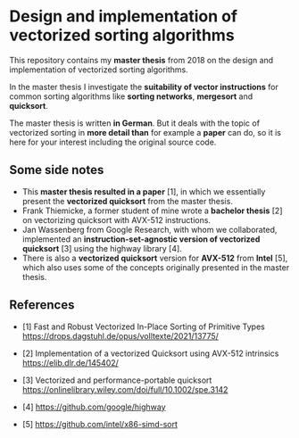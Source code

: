 # Design and implementation of vectorized sorting algorithms
This repository contains my **master thesis** from 2018 on the design and implementation of vectorized sorting algorithms.

In the master thesis I investigate the **suitability of vector instructions** for common sorting algorithms like **sorting networks**, **mergesort** and **quicksort**.

The master thesis is written **in German**. But it deals with the topic of vectorized sorting in **more detail than** for example a **paper** can do, so it is here for your interest including the original source code.

## Some side notes

* This **master thesis resulted in a paper** [1], in which we essentially present the **vectorized quicksort** from the master thesis.
* Frank Thiemicke, a former student of mine wrote a **bachelor thesis** [2] on vectorizing quicksort with AVX-512 instructions. 
* Jan Wassenberg from Google Research, with whom we collaborated, implemented an **instruction-set-agnostic version of vectorized quicksort** [3] using the highway library [4].
* There is also a **vectorized quicksort** version for **AVX-512** from **Intel** [5], which also uses some of the concepts originally presented in the master thesis.

## References

* [1] Fast and Robust Vectorized In-Place Sorting of Primitive Types
    https://drops.dagstuhl.de/opus/volltexte/2021/13775/
    
* [2] Implementation of a vectorized Quicksort using AVX-512 intrinsics
    https://elib.dlr.de/145402/
    
* [3] Vectorized and performance-portable quicksort https://onlinelibrary.wiley.com/doi/full/10.1002/spe.3142

* [4] https://github.com/google/highway

* [5] https://github.com/intel/x86-simd-sort
